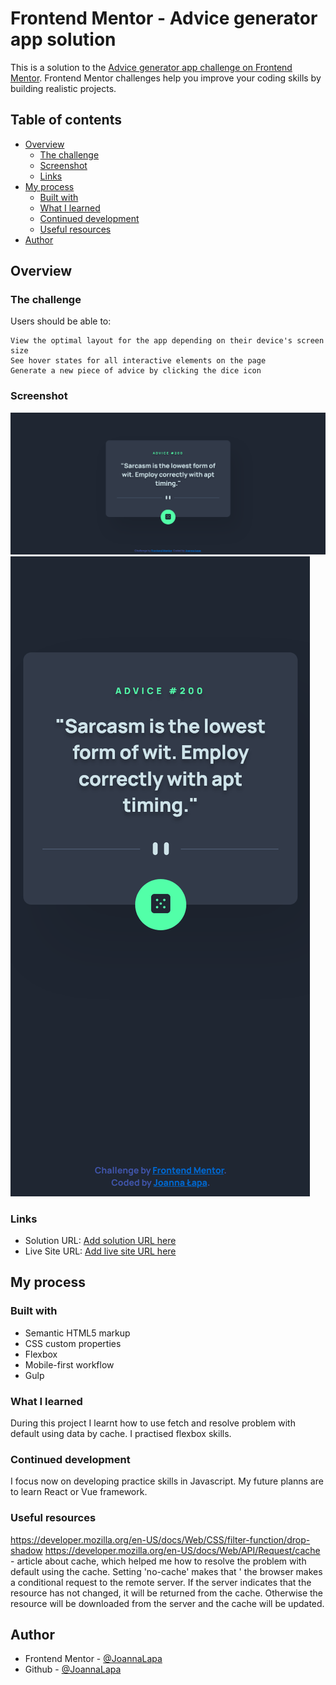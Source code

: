# Frontend Mentor - Advice generator app solution

This is a solution to the [Advice generator app challenge on Frontend Mentor](https://www.frontendmentor.io/challenges/advice-generator-app-QdUG-13db). Frontend Mentor challenges help you improve your coding skills by building realistic projects.

## Table of contents

- [Overview](#overview)
  - [The challenge](#the-challenge)
  - [Screenshot](#screenshot)
  - [Links](#links)
- [My process](#my-process)
  - [Built with](#built-with)
  - [What I learned](#what-i-learned)
  - [Continued development](#continued-development)
  - [Useful resources](#useful-resources)
- [Author](#author)


## Overview

### The challenge

Users should be able to:


    View the optimal layout for the app depending on their device's screen size
    See hover states for all interactive elements on the page
    Generate a new piece of advice by clicking the dice icon


### Screenshot

![](./Screenshot-desktop.png)
![](./Screenshot-mobile.png)

### Links

- Solution URL: [Add solution URL here](https://github.com/JoannaLapa/interactive-rating-component-main)
- Live Site URL: [Add live site URL here](https://joannalapa.github.io/advice-app-challenge/)

## My process

### Built with

- Semantic HTML5 markup
- CSS custom properties
- Flexbox
- Mobile-first workflow
- Gulp

### What I learned

During this project I learnt how to use fetch and resolve problem with default using data by cache. I practised flexbox skills. 

### Continued development

I focus now on developing practice skills in Javascript. My future planns are to learn React or Vue framework.

### Useful resources

https://developer.mozilla.org/en-US/docs/Web/CSS/filter-function/drop-shadow
https://developer.mozilla.org/en-US/docs/Web/API/Request/cache - article about cache, which helped me how to resolve the problem with default using the cache. Setting 'no-cache' makes that ' the browser makes a conditional request to the remote server. If the server indicates that the resource has not changed, it will be returned from the cache. Otherwise the resource will be downloaded from the server and the cache will be updated.

## Author

- Frontend Mentor - [@JoannaLapa](https://www.frontendmentor.io/profile/yourusername)
- Github - [@JoannaLapa](https://github.com/JoannaLapa)


